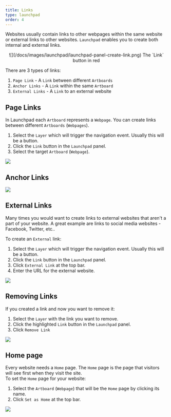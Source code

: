 ```yaml
---
title: Links
type: launchpad
order: 4
---
```


Websites usually contain links to other webpages within the same website or external links to other websites.
`Launchpad` enables you to create both internal and external links.

<center>
![](/docs/images/launchpad/launchpad-panel-create-link.png)
The `Link` button in red
</center>


There are 3 types of links:

1. `Page Link` - A `Link` between different `Artboards`
2. `Anchor Links` - A `Link` within the same `Artboard`
3. `External Links` - A `Link` to an external website

## Page Links

In Launchpad each `Artboard` represents a `Webpage`.
You can create links between different `Artboards` (`Webpages`).

1. Select the `Layer` which will trigger the navigation event. Usually this will be a button.
2. Click the `Link` button in the `Launchpad` panel.
3. Select the target `Artboard` (`Webpage`).

![](/docs/images/launchpad/create-link.gif)

## Anchor Links

![](/docs/images/launchpad/create-anchor-link.gif)

## External Links

Many times you would want to create links to external websites that aren't a part of your website.
A great example are links to social media websites - Facebook, Twitter, etc..

To create an `External` link:

1. Select the `Layer` which will trigger the navigation event. Usually this will be a button.
2. Click the `Link` button in the `Launchpad` panel.
3. Click `External Link` at the top bar.
4. Enter the URL for the external website.

![](/docs/images/launchpad/external-link.gif)

## Removing Links

If you created a link and now you want to remove it:

1. Select the `Layer` with the link you want to remove.
2. Click the highlighted `Link` button in the `Launchpad` panel.
3. Click `Remove Link`

![](/docs/images/launchpad/remove-link.gif)

## Home page

Every website needs a `Home` page. The `Home` page is the page that visitors will see first when they visit the site.  
To set the `Home` page for your website:

1. Select the `Artboard` (`Webpage`) that will be the `Home` page by clicking its name.
2. Click `Set as Home` at the top bar.

![](/docs/images/launchpad/home-link.gif)
